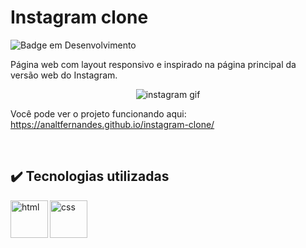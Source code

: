 # Instagram clone

![Badge em Desenvolvimento](https://img.shields.io/static/v1?label=STATUS&message=FINALIZADO&color=success&style=for-the-badge)

Página web com layout responsivo e inspirado na página principal da versão web do Instagram.

<div align=center>
  
  ![instagram gif](https://user-images.githubusercontent.com/97851922/185676379-d7195e56-29e4-4094-93a3-8eb3a61987f8.gif)
  
</div>

Você pode ver o projeto funcionando aqui: https://analtfernandes.github.io/instagram-clone/

<br />

## ✔️  Tecnologias utilizadas
<img align="left" alt="html" width="60px" src="https://img.shields.io/badge/-HTML-red?logo=html5&logoColor=white" />
<img align="left" alt="css" width="60px" src="https://img.shields.io/badge/-CSS-blue?logo=css3" />
